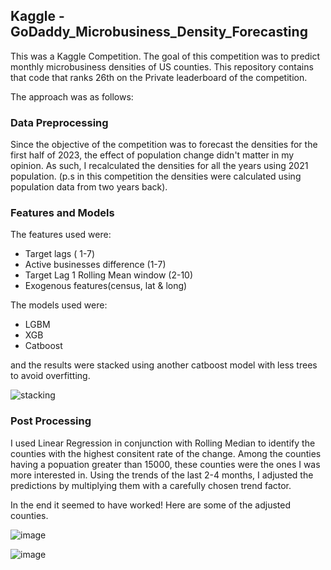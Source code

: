 ## Kaggle - GoDaddy_Microbusiness_Density_Forecasting
This was a Kaggle Competition. The goal of this competition was to predict monthly microbusiness densities of US counties. This repository contains that code that ranks 26th on the Private leaderboard of the competition.

The approach was as follows:

### Data Preprocessing
Since the objective of the competition was to forecast the densities for the first half of 2023, the effect of population change didn't matter in my opinion. As such, I recalculated the densities for all the years using 2021 population. (p.s in this competition the densities were calculated using population data from two years back).

### Features and Models
The features used were:

- Target lags ( 1-7)
- Active businesses difference (1-7)
- Target Lag 1 Rolling Mean window (2-10)
- Exogenous features(census, lat & long)

The models used were:

- LGBM
- XGB
- Catboost

and the results were stacked using another catboost model with less trees to avoid overfitting.

![stacking](https://github.com/Cheeetah97/GoDaddy_Microbusiness_Density_Forecasting/assets/62606459/196b9cf1-293d-4433-b536-b93f01add07b)

### Post Processing
I used Linear Regression in conjunction with Rolling Median to identify the counties with the highest consitent rate of the change. Among the counties having a popuation greater than 15000, these counties were the ones I was more interested in. Using the trends of the last 2-4 months, I adjusted the predictions by multiplying them with a carefully chosen trend factor.

In the end it seemed to have worked! Here are some of the adjusted counties.

![image](https://github.com/Cheeetah97/GoDaddy_Microbusiness_Density_Forecasting/assets/62606459/b7e8b87f-5772-446a-aad9-81e7dff09326)

![image](https://github.com/Cheeetah97/GoDaddy_Microbusiness_Density_Forecasting/assets/62606459/9a36857e-48bf-4be7-85c0-597b068a3f7f)


